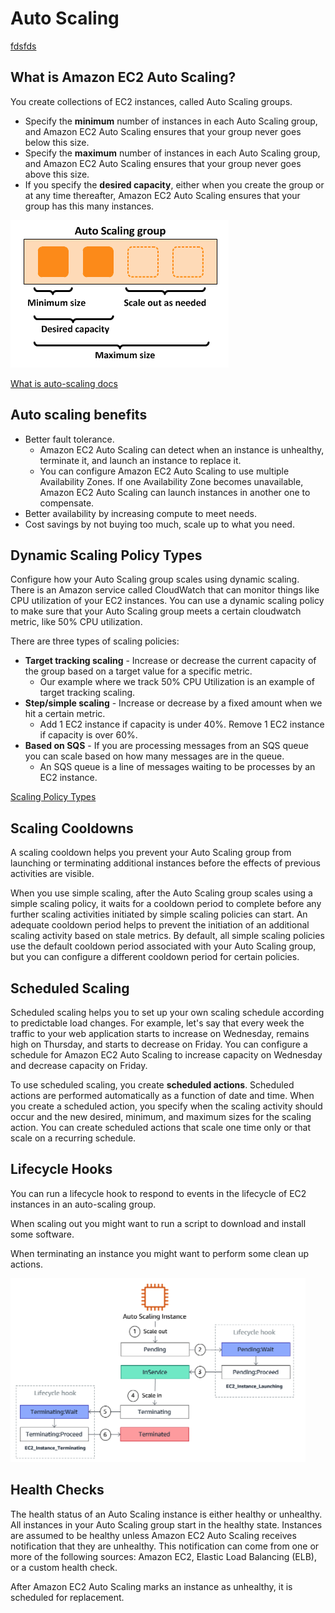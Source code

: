 # Auto Scaling

[fdsfds](#what-is-amazon-ec2-auto-scaling)

## What is Amazon EC2 Auto Scaling?

You create collections of EC2 instances, called Auto Scaling groups. 

* Specify the **minimum** number of instances in each Auto Scaling group, and Amazon EC2 Auto Scaling ensures that your group never goes below this size. 
* Specify the **maximum** number of instances in each Auto Scaling group, and Amazon EC2 Auto Scaling ensures that your group never goes above this size. 
* If you specify the **desired capacity**, either when you create the group or at any time thereafter, Amazon EC2 Auto Scaling ensures that your group has this many instances.

![Diagram of auto-scaling group](./images/asg.png)

[What is auto-scaling docs](https://docs.aws.amazon.com/autoscaling/ec2/userguide/what-is-amazon-ec2-auto-scaling.html)

## Auto scaling benefits

* Better fault tolerance. 
  * Amazon EC2 Auto Scaling can detect when an instance is unhealthy, terminate it, and launch an instance to replace it. 
  * You can configure Amazon EC2 Auto Scaling to use multiple Availability Zones. If one Availability Zone becomes unavailable, Amazon EC2 Auto Scaling can launch instances in another one to compensate.
* Better availability by increasing compute to meet needs.
* Cost savings by not buying too much, scale up to what you need.

## Dynamic Scaling Policy Types

Configure how your Auto Scaling group scales using dynamic scaling. There is an Amazon service called CloudWatch that can monitor things like CPU utilization of your EC2 instances. You can use a dynamic scaling policy to make sure that your Auto Scaling group meets a certain cloudwatch metric, like 50% CPU utilization.

There are three types of scaling policies:

* **Target tracking scaling** - Increase or decrease the current capacity of the group based on a target value for a specific metric.
  * Our example where we track 50% CPU Utilization is an example of target tracking scaling.
* **Step/simple scaling** - Increase or decrease by a fixed amount when we hit a certain metric.
  * Add 1 EC2 instance if capacity is under 40%. Remove 1 EC2 instance if capacity is over 60%.
* **Based on SQS** - If you are processing messages from an SQS queue you can scale based on how many messages are in the queue.
  * An SQS queue is a line of messages waiting to be processes by an EC2 instance.

[Scaling Policy Types](https://docs.aws.amazon.com/autoscaling/ec2/userguide/as-scale-based-on-demand.html#as-scaling-types)

## Scaling Cooldowns

A scaling cooldown helps you prevent your Auto Scaling group from launching or terminating additional instances before the effects of previous activities are visible.

When you use simple scaling, after the Auto Scaling group scales using a simple scaling policy, it waits for a cooldown period to complete before any further scaling activities initiated by simple scaling policies can start. An adequate cooldown period helps to prevent the initiation of an additional scaling activity based on stale metrics. By default, all simple scaling policies use the default cooldown period associated with your Auto Scaling group, but you can configure a different cooldown period for certain policies.

## Scheduled Scaling

Scheduled scaling helps you to set up your own scaling schedule according to predictable load changes. For example, let's say that every week the traffic to your web application starts to increase on Wednesday, remains high on Thursday, and starts to decrease on Friday. You can configure a schedule for Amazon EC2 Auto Scaling to increase capacity on Wednesday and decrease capacity on Friday.

To use scheduled scaling, you create **scheduled actions**. Scheduled actions are performed automatically as a function of date and time. When you create a scheduled action, you specify when the scaling activity should occur and the new desired, minimum, and maximum sizes for the scaling action. You can create scheduled actions that scale one time only or that scale on a recurring schedule.

## Lifecycle Hooks

You can run a lifecycle hook to respond to events in the lifecycle of EC2 instances in an auto-scaling group. 

When scaling out you might want to run a script to download and install some software.

When terminating an instance you might want to perform some clean up actions.

![ASG Lifecycle Hooks](./images/asg-lifecycle.png)

## Health Checks

The health status of an Auto Scaling instance is either healthy or unhealthy. All instances in your Auto Scaling group start in the healthy state. Instances are assumed to be healthy unless Amazon EC2 Auto Scaling receives notification that they are unhealthy. This notification can come from one or more of the following sources: Amazon EC2, Elastic Load Balancing (ELB), or a custom health check.

After Amazon EC2 Auto Scaling marks an instance as unhealthy, it is scheduled for replacement.

